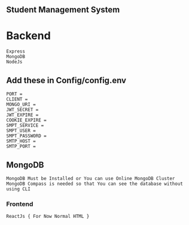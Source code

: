 ## Student Management System

# Backend

    Express
    MongoDB
    NodeJs

## Add these in Config/config.env

    PORT =
    CLIENT =
    MONGO_URI =
    JWT_SECRET =
    JWT_EXPIRE =
    COOKIE_EXPIRE =
    SMPT_SERVICE =
    SMPT_USER =
    SMPT_PASSWORD =
    SMTP_HOST =
    SMTP_PORT =

## MongoDB

    MongoDB Must be Installed or You can use Online MongoDB Cluster
    MongoDB Compass is needed so that You can see the database without using CLI

### Frontend

    ReactJs { For Now Normal HTML }
